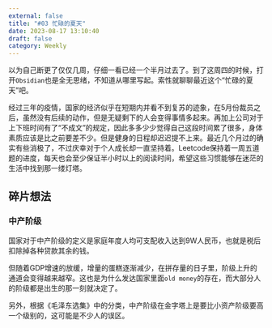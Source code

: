 ```yaml
---
external: false
title: "#03 忙碌的夏天"
date: 2023-08-17 13:10:40
draft: false
category: Weekly
---
```


以为自己断更了仅仅几周，仔细一看已经一个半月过去了。到了这周四的时候，打开`Obsidian`也是全无思绪，不知道从哪里写起。索性就聊聊最近这个“忙碌的夏天”吧。

经过三年的疫情，国家的经济似乎在短期内并看不到复苏的迹象，在5月份裁员之后，虽然没有后续的动作，但是无疑剩下的人会变得事情多起来。再加上公司对于上下班时间有了“不成文”的规定，因此多多少少觉得自己这段时间累了很多，身体素质应该是比之前要差不少。但是健身的日程却迟迟提不上来。最近几个月过的确实有些消极了，不过庆幸对于个人成长却一直坚持着。Leetcode保持着一周五道题的进度，每天也会至少保证半小时以上的阅读时间，希望这些习惯能够在迷茫的生活中找到那一缕灯塔。


## 碎片想法

### 中产阶级
国家对于中产阶级的定义是家庭年度人均可支配收入达到9W人民币，也就是税后扣除掉各种贷款其余的钱。

但随着GDP增速的放缓，增量的蛋糕逐渐减少，在拼存量的日子里，阶级上升的通道会变得越来越窄。这也是为什么发达国家里面`old money`的存在，而大部分人的阶级都是出生的那一刻就决定了。

另外，根据《毛泽东选集》中的分类，中产阶级在金字塔上是要比小资产阶级要高一个级别的，这可能是不少人的误区。


